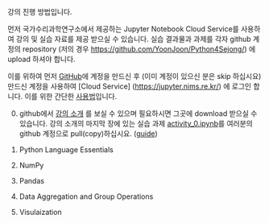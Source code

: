 강의 진행 방법입니다.

먼저 국가수리과학연구소에서 제공하는 Jupyter Notebook Cloud Service를 사용하여 강의 및 실습 자료를 제공 받으실 수 있습니다. 실습 결과물과 과제를 각자 github 계정의 repository (저의 경우 https://github.com/YoonJoon/Python4Sejong/) 에 upload 하셔야 합니다. 

이를 위하여 먼저 [GitHub](https://github.com/)에 계정을 만드신 후 (이미 계정이 있으신 분은 skip 하십시요) 만드신 계정을 사용하여 [Cloud Service]
(https://jupyter.nims.re.kr/) 에 로그인 합니다. 이를 위한 간단한 [사용법](https://github.com/YoonJoon/Python4Sejong/blob/master/how_To_Use.md)입니다.

0. github에서 [강의 소개](https://github.com/YoonJoon/Python4Sejong/blob/master/how_To_Use.md) 를 보실 수 있으며 필요하시면 그곳에 download 받으실 수 있습니다. 강의 소개의 마지막 장에 있는 실습 과제 [activity_0.ipynb](https://github.com/YoonJoon/Python4Sejong/blob/master/activity_0.ipynb)를 여러분의 github 계정으로 pull(copy)하십시요. ([guide]())

1. Python Language Essentials
2. NumPy
3. Pandas
4. Data Aggregation and Group Operations
5. Visulaization
